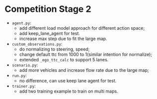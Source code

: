 # Competition Stage 2
- `agent.py`: 
    - add different load model approach for different action space; 
    - add keep_lane_agent for test.
    - increase max step due to fit the large map.
- `custom_observations.py`: 
    - do normalizing to steering, speed; 
    - change default ttc from 1000 to 1(similar intention for normalize); 
    - extended `_ego_ttc_calc` to support 5 lanes.
- `scenario.py`:
    - add more vehicles and increase flow rate due to the large map;
- `run.py`:
    - no difference, can use keep lane agent for test.
- `trainer.py`:
    - add two training example to train on multi maps. 
    

